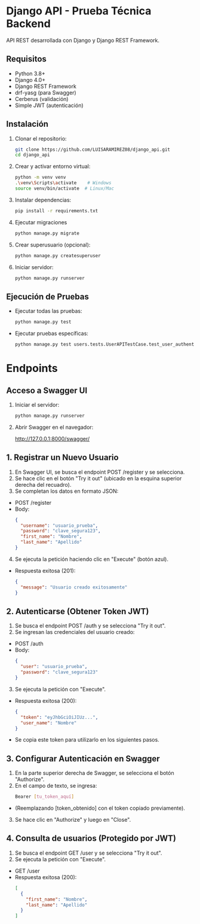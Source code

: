 # Django API - Prueba Técnica Backend

API REST desarrollada con Django y Django REST Framework.

## Requisitos

- Python 3.8+
- Django 4.0+
- Django REST Framework
- drf-yasg (para Swagger)
- Cerberus (validación)
- Simple JWT (autenticación)

## Instalación

1. Clonar el repositorio:
   ```bash
   git clone https://github.com/LUISARAMIREZ08/django_api.git
   cd django_api
2. Crear y activar entorno virtual:
   ```bash
   python -m venv venv
   .\venv\Scripts\activate    # Windows
   source venv/bin/activate  # Linux/Mac
3. Instalar dependencias:
   ```bash
   pip install -r requirements.txt
4. Ejecutar migraciones
   ```bash
   python manage.py migrate
5. Crear superusuario (opcional):
   ```bash
   python manage.py createsuperuser
6. Iniciar servidor:
   ```bash
   python manage.py runserver

## Ejecución de Pruebas

- Ejecutar todas las pruebas:
    ```bash
    python manage.py test

- Ejecutar pruebas específicas:
  ```bash
  python manage.py test users.tests.UserAPITestCase.test_user_authentication

# Endpoints

 ## Acceso a Swagger UI

1. Iniciar el servidor:
    ```bash
    python manage.py runserver
2. Abrir Swagger en el navegador:
   
   http://127.0.0.1:8000/swagger/

## 1. Registrar un Nuevo Usuario

1. En Swagger UI, se busca el endpoint POST /register y se selecciona.
2. Se hace clic en el botón "Try it out" (ubicado en la esquina superior derecha del recuadro).
3. Se completan los datos en formato JSON:

- POST /register
- Body:
  ```json
  {
    "username": "usuario_prueba",
    "password": "clave_segura123",
    "first_name": "Nombre",
    "last_name": "Apellido"
  }
4. Se ejecuta la petición haciendo clic en "Execute" (botón azul).
- Respuesta exitosa (201):
  ```json
  {
    "message": "Usuario creado exitosamente"
  }
  
## 2. Autenticarse (Obtener Token JWT)
1. Se busca el endpoint POST /auth y se selecciona "Try it out".
2. Se ingresan las credenciales del usuario creado:
- POST /auth
- Body:
  ```json
  {
    "user": "usuario_prueba",
    "password": "clave_segura123"
  }
3. Se ejecuta la petición con "Execute".
- Respuesta exitosa (200):
  ```json
  {
    "token": "eyJhbGciOiJIUz...",
    "user_name": "Nombre"
  }
- Se copia este token para utilizarlo en los siguientes pasos.
  
## 3. Configurar Autenticación en Swagger

1. En la parte superior derecha de Swagger, se selecciona el botón "Authorize".
2. En el campo de texto, se ingresa:
   ```bash
   Bearer [tu_token_aquí]

- (Reemplazando [token_obtenido] con el token copiado previamente).
  
3. Se hace clic en "Authorize" y luego en "Close".

## 4. Consulta de usuarios (Protegido por JWT)

1. Se busca el endpoint GET /user y se selecciona "Try it out".
2. Se ejecuta la petición con "Execute".
   
- GET /user
- Respuesta exitosa (200):
  ```json
  [
    {
      "first_name": "Nombre",
      "last_name": "Apellido"
    }
  ]
